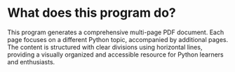 # What does this program do?

This program generates a comprehensive multi-page PDF document. Each page focuses on a different Python topic, accompanied by additional pages. The content is structured with clear divisions using horizontal lines, providing a visually organized and accessible resource for Python learners and enthusiasts.